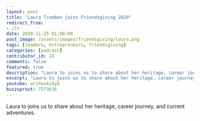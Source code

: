 ```yaml
---
layout: post
title: "Laura Tromben joins Friendsgiving 2020"
redirect_from:
- /lt
date: 2020-11-25 01:00:00
post_image: /assets/images/friendsgiving/laura.png
tags: [leaders, entrepreneurs, friendsgiving]
categories: [podcast]
contributor_id: 24
comments: false
featured: true
description: "Laura to joins us to share about her heritage, career journey, and current adventures."
excerpt: "Laura to joins us to share about her heritage, career journey, and current adventures."
youtube: wrjPovAi8yA
buzzsprout: 7573636
---
```

Laura to joins us to share about her heritage, career journey, and current adventures.